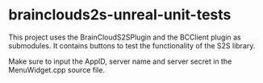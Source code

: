 # brainclouds2s-unreal-unit-tests

This project uses the BrainCloudS2SPlugin and the BCClient plugin as submodules. It contains buttons to test the functionality of the S2S library.

Make sure to input the AppID, server name and server secret in the MenuWidget.cpp source file.

